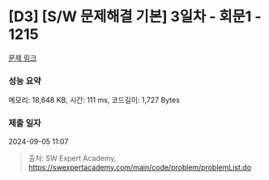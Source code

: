 # [D3] [S/W 문제해결 기본] 3일차 - 회문1 - 1215 

[문제 링크](https://swexpertacademy.com/main/code/problem/problemDetail.do?contestProbId=AV14QpAaAAwCFAYi) 

### 성능 요약

메모리: 18,648 KB, 시간: 111 ms, 코드길이: 1,727 Bytes

### 제출 일자

2024-09-05 11:07



> 출처: SW Expert Academy, https://swexpertacademy.com/main/code/problem/problemList.do